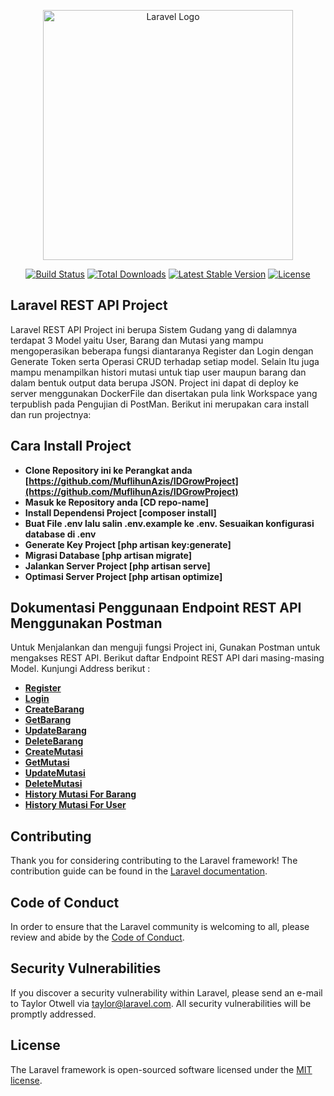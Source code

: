 <p align="center"><a href="https://laravel.com" target="_blank"><img src="https://raw.githubusercontent.com/laravel/art/master/logo-lockup/5%20SVG/2%20CMYK/1%20Full%20Color/laravel-logolockup-cmyk-red.svg" width="400" alt="Laravel Logo"></a></p>

<p align="center">
<a href="https://github.com/laravel/framework/actions"><img src="https://github.com/laravel/framework/workflows/tests/badge.svg" alt="Build Status"></a>
<a href="https://packagist.org/packages/laravel/framework"><img src="https://img.shields.io/packagist/dt/laravel/framework" alt="Total Downloads"></a>
<a href="https://packagist.org/packages/laravel/framework"><img src="https://img.shields.io/packagist/v/laravel/framework" alt="Latest Stable Version"></a>
<a href="https://packagist.org/packages/laravel/framework"><img src="https://img.shields.io/packagist/l/laravel/framework" alt="License"></a>
</p>

## Laravel REST API Project

Laravel REST API Project ini berupa Sistem Gudang yang di dalamnya terdapat 3 Model yaitu User, Barang dan Mutasi yang mampu mengoperasikan beberapa fungsi diantaranya Register dan Login dengan Generate Token serta Operasi CRUD terhadap setiap model. Selain Itu juga mampu menampilkan histori mutasi untuk tiap user maupun barang dan dalam bentuk output data berupa JSON. Project ini dapat di deploy ke server menggunakan DockerFile dan disertakan pula link Workspace yang terpublish pada Pengujian di PostMan. Berikut ini merupakan cara install dan run projectnya:


## Cara Install Project

- **Clone Repository ini ke Perangkat anda [https://github.com/MuflihunAzis/IDGrowProject](https://github.com/MuflihunAzis/IDGrowProject)**
- **Masuk ke Repository anda [CD repo-name]**
- **Install Dependensi Project [composer install]**
- **Buat File .env lalu salin .env.example ke .env. Sesuaikan konfigurasi database di .env**
- **Generate Key Project [php artisan key:generate]**
- **Migrasi Database [php artisan migrate]**
- **Jalankan Server Project [php artisan serve]**
- **Optimasi Server Project [php artisan optimize]**


## Dokumentasi Penggunaan Endpoint REST API Menggunakan Postman

Untuk Menjalankan dan menguji fungsi Project ini, Gunakan Postman untuk mengakses REST API. Berikut daftar Endpoint REST API dari masing-masing Model. Kunjungi Address berikut :


- **[Register](http://localhost:8000/api/register)**
- **[Login](http://localhost:8000/api/login)**
- **[CreateBarang](http://localhost:8000/api/barang)**
- **[GetBarang](http://localhost:8000/api/barang)**
- **[UpdateBarang](http://localhost:8000/api/barang/id-barang)**
- **[DeleteBarang](http://localhost:8000/api/barang/id-barang)**
- **[CreateMutasi](http://localhost:8000/api/mutasi)**
- **[GetMutasi](http://localhost:8000/api/mutasi)**
- **[UpdateMutasi](http://localhost:8000/api/mutasi/id-mutasi)**
- **[DeleteMutasi](http://localhost:8000/api/mutasi/id-mutasi)**
- **[History Mutasi For Barang](http://localhost:8000/api/barang/barang-id/mutasi)**
- **[History Mutasi For User](http://localhost:8000/api/barang/user-id/mutasi)**

## Contributing

Thank you for considering contributing to the Laravel framework! The contribution guide can be found in the [Laravel documentation](https://laravel.com/docs/contributions).

## Code of Conduct

In order to ensure that the Laravel community is welcoming to all, please review and abide by the [Code of Conduct](https://laravel.com/docs/contributions#code-of-conduct).

## Security Vulnerabilities

If you discover a security vulnerability within Laravel, please send an e-mail to Taylor Otwell via [taylor@laravel.com](mailto:taylor@laravel.com). All security vulnerabilities will be promptly addressed.

## License

The Laravel framework is open-sourced software licensed under the [MIT license](https://opensource.org/licenses/MIT).
